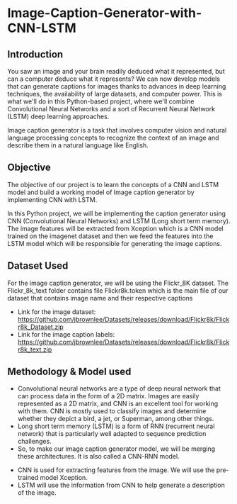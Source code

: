 # Image-Caption-Generator-with-CNN-LSTM


## Introduction
You saw an image and your brain readily deduced what it represented, but can a computer deduce what it represents? We can now develop models that can generate captions for images thanks to advances in deep learning techniques, the availability of large datasets, and computer power. This is what we'll do in this Python-based project, where we'll combine Convolutional Neural Networks and a sort of Recurrent Neural Network (LSTM) deep learning approaches.

Image caption generator is a task that involves computer vision and natural language processing concepts to recognize the context of an image and describe them in a natural language like English.


## Objective
The objective of our project is to learn the concepts of a CNN and LSTM model and build a working model of Image caption generator by implementing CNN with LSTM.

In this Python project, we will be implementing the caption generator using CNN (Convolutional Neural Networks) and LSTM (Long short term memory). The image features will be extracted from Xception which is a CNN model trained on the imagenet dataset and then we feed the features into the LSTM model which will be responsible for generating the image captions.

## Dataset Used
For the image caption generator, we will be using the Flickr_8K dataset. The Flickr_8k_text folder contains file Flickr8k.token which is the main file of our dataset that contains image name and their respective captions
* Link for the image dataset: https://github.com/jbrownlee/Datasets/releases/download/Flickr8k/Flickr8k_Dataset.zip
* Link for the image caption labels: https://github.com/jbrownlee/Datasets/releases/download/Flickr8k/Flickr8k_text.zip

## Methodology & Model used
- Convolutional neural networks are a type of deep neural network that can process data in the form of a 2D matrix. Images are easily represented as a 2D matrix, and CNN is an   excellent tool for working with them. CNN is mostly used to classify images and determine whether they depict a bird, a jet, or Superman, among other things.
- Long short term memory (LSTM) is a form of RNN (recurrent neural network) that is particularly well adapted to sequence prediction challenges.
- So, to make our image caption generator model, we will be merging these architectures. It is also called a CNN-RNN model.
* CNN is used for extracting features from the image. We will use the pre-trained model Xception.
* LSTM will use the information from CNN to help generate a description of the image.
